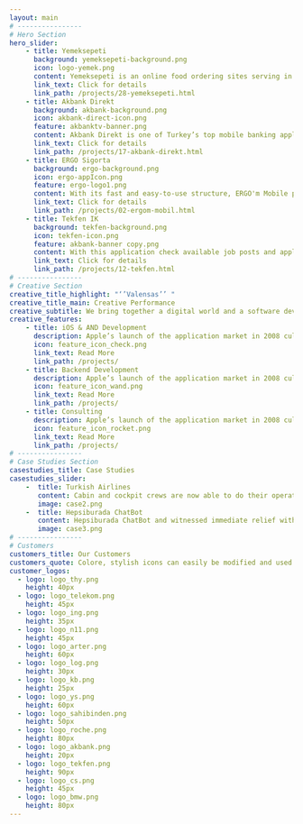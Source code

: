 ```yaml
---
layout: main 
# ----------------   
# Hero Section
hero_slider:
    - title: Yemeksepeti
      background: yemeksepeti-background.png
      icon: logo-yemek.png
      content: Yemeksepeti is an online food ordering sites serving in 64 cities in Turkey
      link_text: Click for details
      link_path: /projects/28-yemeksepeti.html
    - title: Akbank Direkt
      background: akbank-background.png       
      icon: akbank-direct-icon.png
      feature: akbanktv-banner.png
      content: Akbank Direkt is one of Turkey’s top mobile banking applications allowing all money transactions on the go.    
      link_text: Click for details
      link_path: /projects/17-akbank-direkt.html
    - title: ERGO Sigorta
      background: ergo-background.png     
      icon: ergo-appIcon.png
      feature: ergo-logo1.png       
      content: With its fast and easy-to-use structure, ERGO'm Mobile provides instant data flow and control over important issues.    
      link_text: Click for details
      link_path: /projects/02-ergom-mobil.html
    - title: Tekfen IK
      background: tekfen-background.png      
      icon: tekfen-icon.png
      feature: akbank-banner copy.png  
      content: With this application check available job posts and apply, follow up on all developments related to the TEKFEN Construction.    
      link_text: Click for details        
      link_path: /projects/12-tekfen.html
# ----------------     
# Creative Section
creative_title_highlight: "‘’Valensas’’ "
creative_title_main: Creative Performance
creative_subtitle: We bring together a digital world and a software development brains under one roof to build breakthrough products. Combining intelligent design and last technology engineering, we deliver power winning digital strategies. 
creative_features:
    - title: iOS & AND Development
      description: Apple’s launch of the application market in 2008 culminated in the creation of a new, vast market.
      icon: feature_icon_check.png
      link_text: Read More
      link_path: /projects/
    - title: Backend Development
      description: Apple’s launch of the application market in 2008 culminated in the creation of a new, vast market.
      icon: feature_icon_wand.png
      link_text: Read More
      link_path: /projects/
    - title: Consulting
      description: Apple’s launch of the application market in 2008 culminated in the creation of a new, vast market.
      icon: feature_icon_rocket.png
      link_text: Read More
      link_path: /projects/
# ----------------     
# Case Studies Section
casestudies_title: Case Studies
casestudies_slider:
    -  title: Turkish Airlines
       content: Cabin and cockpit crews are now able to do their operations online.<br><br>We achieved more than 50% of time savings across all transactions.<br><br>Document tracking, personnel tracking, flight personnel information and flight information are available to the whole team.
       image: case2.png
    -  title: Hepsiburada ChatBot
       content: Hepsiburada ChatBot and witnessed immediate relief within our support operation.<br><br>Currently, our bot provides instantaneous support to 60% of all chatting customers, and has reduced our queued visitors by over 50%.<br><br>Hepsiburada Chatbot 7/24 works, starts talking with you, provides instant information about your orders.
       image: case3.png
# ----------------  
# Customers
customers_title: Our Customers
customers_quote: Colore, stylish icons can easily be modified and used in a wide cariety of projects
customer_logos:
  - logo: logo_thy.png
    height: 40px
  - logo: logo_telekom.png
    height: 45px
  - logo: logo_ing.png
    height: 35px
  - logo: logo_n11.png
    height: 45px
  - logo: logo_arter.png
    height: 60px
  - logo: logo_log.png
    height: 30px
  - logo: logo_kb.png
    height: 25px
  - logo: logo_ys.png
    height: 60px
  - logo: logo_sahibinden.png
    height: 50px
  - logo: logo_roche.png
    height: 80px
  - logo: logo_akbank.png
    height: 20px
  - logo: logo_tekfen.png
    height: 90px
  - logo: logo_cs.png
    height: 45px
  - logo: logo_bmw.png
    height: 80px
---
```

